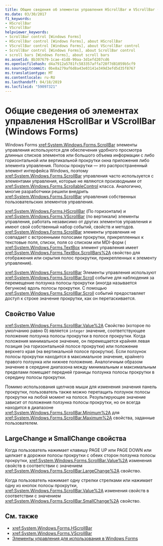 ```yaml
---
title: Общие сведения об элементах управления HScrollBar и VScrollBar (Windows Forms)
ms.date: 03/30/2017
f1_keywords:
- HScrollBar
- VScrollBar
helpviewer_keywords:
- ScrollBar control [Windows Forms]
- HScrollBar control [Windows Forms], about HScrollBar
- VScrollBar control [Windows Forms], about VScrollBar control
- ScrollBar control [Windows Forms], about ScrollBar control
- scroll bars [Windows Forms], about scroll bars
ms.assetid: 8b307679-1cae-41d8-99aa-3d1efd207cd6
ms.openlocfilehash: d4a7912a5781fc583357affa728f7d81059b5cf9
ms.sourcegitcommit: 0be8a279af6d8a43e03141e349d3efd5d35f8767
ms.translationtype: MT
ms.contentlocale: ru-RU
ms.lasthandoff: 04/18/2019
ms.locfileid: "59097321"
---
```

# <a name="hscrollbar-and-vscrollbar-controls-overview-windows-forms"></a>Общие сведения об элементах управления HScrollBar и VScrollBar (Windows Forms)
Windows Forms <xref:System.Windows.Forms.ScrollBar> элементы управления используются для обеспечения удобного просмотра длинных списков элементов или большого объема информации с либо горизонтальной или вертикальной прокрутки окна приложения либо элемента управления. Полосы прокрутки — это распространенный элемент интерфейса Windows, поэтому <xref:System.Windows.Forms.ScrollBar> управления часто используется с элементами управления, которые не являются производными от <xref:System.Windows.Forms.ScrollableControl> класса. Аналогично, многие разработчики решили внедрить <xref:System.Windows.Forms.ScrollBar> управления собственных пользовательских элементов управления.  
  
 <xref:System.Windows.Forms.HScrollBar> (По горизонтали) и <xref:System.Windows.Forms.VScrollBar> (по вертикали) элементы управления, работать независимо от других элементов управления и имеют свой собственный набор событий, свойств и методов. <xref:System.Windows.Forms.ScrollBar> элементы управления не совпадает с встроенными полосами прокрутки, прикрепленных к текстовые поля, списки, поля со списком или MDI-форм ( <xref:System.Windows.Forms.TextBox> элемент управления имеет <xref:System.Windows.Forms.TextBox.ScrollBars%2A> свойство для отображения или скрытия полос прокрутки, прикрепленных к элементу управления).  
  
 <xref:System.Windows.Forms.ScrollBar> Элементы управления используют <xref:System.Windows.Forms.ScrollBar.Scroll> событие для наблюдения за перемещение ползунка полосы прокрутки (иногда называется бегунком) вдоль полосы прокрутки. С помощью <xref:System.Windows.Forms.ScrollBar.Scroll> событий предоставляет доступ к строке значение прокрутки, как он перетаскивается.  
  
## <a name="value-property"></a>Свойство Value  
 <xref:System.Windows.Forms.ScrollBar.Value%2A> Свойство (которое по умолчанию равно 0) является `integer` значение, соответствующее положение ползунка полосы прокрутки в полосе прокрутки. Когда положения минимальное значение, он перемещается крайняя левая позиция (на горизонтальной полосе прокрутки) или положение верхнего края (на вертикальной полосе прокрутки). Если ползунок полосы прокрутки находится в максимальное значение, крайнего правого ползунка или нижнее положение. Аналогичным образом значение в середине диапазона между минимальным и максимальным пределами помещает передней границы ползунка полосы прокрутки в середину полосы прокрутки.  
  
 Помимо использования щелчков мыши для изменения значения панель прокрутки, пользователь также можно перетащить ползунок полосы прокрутки на любой момент на полосе. Результирующее значение зависит от положения ползунка полосы прокрутки, но он всегда находится в диапазоне <xref:System.Windows.Forms.ScrollBar.Minimum%2A> для <xref:System.Windows.Forms.ScrollBar.Maximum%2A> свойства, заданные пользователем.  
  
## <a name="largechange-and-smallchange-properties"></a>LargeChange и SmallChange свойства  
 Когда пользователь нажимает клавишу PAGE UP или PAGE DOWN или щелкает в дорожки полосы прокрутки с обеих сторон ползунка полосы прокрутки, <xref:System.Windows.Forms.ScrollBar.Value%2A> изменения свойств в соответствии с значением <xref:System.Windows.Forms.ScrollBar.LargeChange%2A> свойство.  
  
 Когда пользователь нажимает одну стрелки стрелками или нажимает одну из кнопок полосы прокрутки, <xref:System.Windows.Forms.ScrollBar.Value%2A> изменения свойств в соответствии с значением <xref:System.Windows.Forms.ScrollBar.SmallChange%2A> свойство.  
  
## <a name="see-also"></a>См. также

- <xref:System.Windows.Forms.HScrollBar>
- <xref:System.Windows.Forms.VScrollBar>
- [Элементы управления для использования в Windows Forms](controls-to-use-on-windows-forms.md)
